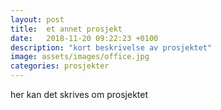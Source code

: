 ```yaml
---
layout: post
title:  et annet prosjekt
date:   2018-11-20 09:22:23 +0100
description: "kort beskrivelse av prosjektet"
image: assets/images/office.jpg
categories: prosjekter
---
```


her kan det skrives om prosjektet